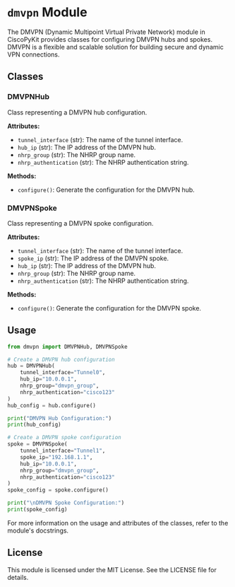 # `dmvpn` Module

The DMVPN (Dynamic Multipoint Virtual Private Network) module in CiscoPyKit provides classes for configuring DMVPN hubs and spokes.
DMVPN is a flexible and scalable solution for building secure and dynamic VPN connections.

## Classes

### DMVPNHub

Class representing a DMVPN hub configuration.

**Attributes:**

- `tunnel_interface` (str): The name of the tunnel interface.
- `hub_ip` (str): The IP address of the DMVPN hub.
- `nhrp_group` (str): The NHRP group name.
- `nhrp_authentication` (str): The NHRP authentication string.

**Methods:**

- `configure()`: Generate the configuration for the DMVPN hub.

### DMVPNSpoke

Class representing a DMVPN spoke configuration.

**Attributes:**

- `tunnel_interface` (str): The name of the tunnel interface.
- `spoke_ip` (str): The IP address of the DMVPN spoke.
- `hub_ip` (str): The IP address of the DMVPN hub.
- `nhrp_group` (str): The NHRP group name.
- `nhrp_authentication` (str): The NHRP authentication string.

**Methods:**

- `configure()`: Generate the configuration for the DMVPN spoke.

## Usage

```python
from dmvpn import DMVPNHub, DMVPNSpoke

# Create a DMVPN hub configuration
hub = DMVPNHub(
    tunnel_interface="Tunnel0",
    hub_ip="10.0.0.1",
    nhrp_group="dmvpn_group",
    nhrp_authentication="cisco123"
)
hub_config = hub.configure()

print("DMVPN Hub Configuration:")
print(hub_config)

# Create a DMVPN spoke configuration
spoke = DMVPNSpoke(
    tunnel_interface="Tunnel1",
    spoke_ip="192.168.1.1",
    hub_ip="10.0.0.1",
    nhrp_group="dmvpn_group",
    nhrp_authentication="cisco123"
)
spoke_config = spoke.configure()

print("\nDMVPN Spoke Configuration:")
print(spoke_config)

```

For more information on the usage and attributes of the classes, refer to the module's docstrings.

## License

This module is licensed under the MIT License. See the LICENSE file for details.
